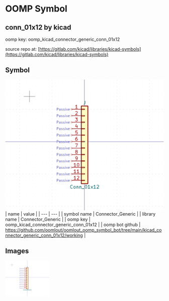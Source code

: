 # OOMP Symbol  
## conn_01x12  by kicad  
  
oomp key: oomp_kicad_connector_generic_conn_01x12  
  
source repo at: [https://gitlab.com/kicad/libraries/kicad-symbols](https://gitlab.com/kicad/libraries/kicad-symbols)  
## Symbol  
  
[![working.png](working_600.png)](working.png)  
| name | value | 
| --- | --- | 
| symbol name | Connector_Generic | 
| library name | Connector_Generic | 
| oomp key | oomp_kicad_connector_generic_conn_01x12 | 
| oomp bot github | https://github.com/oomlout/oomlout_oomp_symbol_bot/tree/main/kicad_connector_generic_conn_01x12/working | 
## Images  
  
[![working.png](working_140.png)](working.png)  
